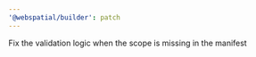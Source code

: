 ```yaml
---
'@webspatial/builder': patch
---
```


Fix the validation logic when the scope is missing in the manifest
